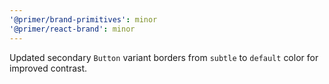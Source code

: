```yaml
---
'@primer/brand-primitives': minor
'@primer/react-brand': minor
---
```


Updated secondary `Button` variant borders from `subtle` to `default` color for improved contrast.
